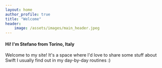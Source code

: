 ```yaml
---
layout: home
author_profile: true
title: "Welcome"
header:
    image: /assets/images/main_header.jpeg
---
```


#### Hi! I'm **Stefano** from Torino, Italy

Welcome to my site!
It's a space where I'd love to share some stuff about Swift I usually find out in my day-by-day routines :) 
